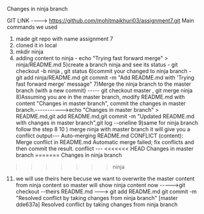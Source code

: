Changes in ninja branch





GIT LINK ----> https://github.com/mohitmaikhuri03/assignment7.git
Main commands we used

1) made git repo with name assignment 7
2) cloned it in local
3) mkdir ninja
4) adding content to ninja - echo "Trying fast forward merge" > ninja/README.md
5)create a branch ninja and see its status - git checkout -b ninja , git status
6)commit your changed to ninja branch -  git add ninja/README.md
git commit -m "Add README.md with 'Trying fast forward merge' message"
7)Merge the ninja branch to the master branch (with a new commit) ----- git checkout master ,  git merge ninja
8)Assuming you are in the master branch, modify README.md with content "Changes in master branch", commit the changes in master branch.----------->echo "Changes in master branch" > README.md,git add README.md,git commit -m "Updated README.md with changes in master branch",git log --oneline
9)same for ninja branch follow the step 8
10 ) merge ninja with master branch it will give you a conflict
  output---
Auto-merging README.md
CONFLICT (content): Merge conflict in README.md
Automatic merge failed; fix conflicts and then commit the result.
 conflict ---
<<<<<<< HEAD
Changes in master branch
=======
Changes in ninja branch
>>>>>>> ninja

11) we will use theirs here becuse we want to overwrite the master content from ninja content so master
will show ninja content now ----->git checkout --theirs README.md
---> git add README.md
 git commit -m "Resolved conflict by taking changes from ninja branch"
[master dde637a] Resolved conflict by taking changes from ninja branch
